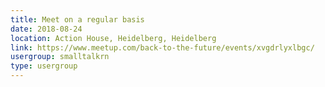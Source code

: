 ```yaml
---
title: Meet on a regular basis
date: 2018-08-24
location: Action House, Heidelberg, Heidelberg
link: https://www.meetup.com/back-to-the-future/events/xvgdrlyxlbgc/
usergroup: smalltalkrn
type: usergroup
---
```

